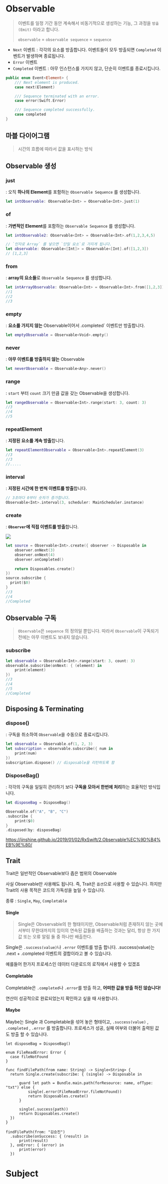 # Observable

> 이벤트를 일정 기간 동안 계속해서 비동기적으로 생성하는 기능, 그 과정을 `방출(Emit)` 이라고 합니다.
>
> `observable` = `observable sequence` = `sequence`

* `Next` 이벤트 : 각각의 요소를 방출합니다. 이벤트들이 모두 방출되면 `Completed` 이벤트가 발생하며 종료됩니다.
* `Error` 이벤트 
* `Completed` 이벤트 : 아무 인스턴스를 가지지 않고, 단순히 이벤트를 종료시킵니다.

```swift
public enum Event<Element> {
    /// Next element is produced.
    case next(Element)

    /// Sequence terminated with an error.
    case error(Swift.Error)

    /// Sequence completed successfully.
    case completed
}
```



## 마블 다이어그램 

> 시간의 흐름에 따라서 값을 표시하는 방식



## Observable 생성

### just

: 오직 **하나의 Element**를 포함하는 `Observable Sequence` 를 생성합니다.

```swift
let intObservable: Observable<Int> = Observable<Int>.just(1)
```



### of

: **가변적인 Element**를 포함하는 `Observable Sequence` 를 생성합니다.

````swift
let intObservable2: Observable<Int> = Observable<Int>.of(1,2,3,4,5)

// `인자로 Array` 를 넣으면 `단일 요소`로 가지게 됩니다. 
let observable: Observable<[Int]> = Observable<[Int].of([1,2,3])
// [1,2,3]
````



### from

: **array의 요소들**로 `Observable Sequence` 를 생성합니다. 

```swift
let intArrayObservable: Observable<Int> = Observable<Int>.from([1,2,3])
//1
//2
//3
```







### empty

: **요소를 가지지 않는** Observable이어서 .completed` 이벤트만 방출합니다.

```swift
let emptyObservable = Observable<Void>.empty()
```



### never

: **아무 이벤트를 방출하지 않는** Observable

```swift
let neverObservable = Observable<Any>.never()
```



### range

: `start` 부터 `count` 크기 만큼 값을 갖는 Observable을 생성합니다.

```swift
let rangeObservable = Observable<Int>.range(start: 3, count: 3)
//3
//4
//5
```



### repeatElement

: **지정된 요소를 계속 방출**합니다.

```swift
let repeatElementObservable = Observable<Int>.repeatElement(3)
//3
//3
//.....
```



### interval

: **지정된 시간에 한 번씩 이벤트를 방출**합니다.

```swift
// 3초마다 0부터 숫자가 증가합니다.
Observable<Int>.interval(3, scheduler: MainScheduler.instance)
```



### create

:  **`Observer`에 직접 이벤트를 방출**합니다.

![](http://reactivex.io/documentation/operators/images/create.c.png)

```swift
let source = Observable<Int>.create({ observer -> Disposable in 
	observer.onNext(3)
	observer.onNext(4)
	observer.onCompleted()
	
	return Disposables.create()
})
source.subscribe {
  print($0)
}
//3
//4
//Completed
```



## Observable 구독

> `Observable`은 `sequence` 의 정의일 뿐입니다. 따라서 `Observable`이 구독되기 전에는 아무 이벤트도 보내지 않습니다. 

### subscribe

```swift
let observable = Observable<Int>.range(start: 3, count: 3)
observable.subscribe(onNext: { (element) in 
	print(element)
})
//3
//4
//5
//Completed
```



## Disposing & Terminating

### dispose()

: 구독을 취소하여 `Observable`을 수동으로 종료시킵니다.

```swift
let observable = Observable.of(1, 2, 3)
let subscription = observable.subscribe({ num in 
	print(num)
})
subscription.dispose() // disposable을 리턴하도록 함
```



### DisposeBag()

: 각각의 구독을 일일히 관리하기 보다 **구독을 모아서 한번에 처리**하는 효율적인 방식입니다.

```swift
let disposeBag = DisposeBag()

Observable.of("A", "B", "C")
.subscribe {
	print($0)
}
.disposed(by: disposeBag)
```

https://jinshine.github.io/2019/01/02/RxSwift/2.Observable%EC%9D%B4%EB%9E%80/







## Trait

Trait은 일반적인 Observable보다 좁은 범위의 Observable

사실 Observable만 사용해도 됩니다. 즉, Trait은 `옵션`으로 사용할 수 있습니다.
하지만 Trait의 사용 목적은 코드의 가독성을 높일 수 있습니다.

종류 : `Single`, `May`, `Completable`

#### Single

> Single은 Obvservable의 한 형태이지만, Observable처럼 존재하지 않는 곳에서부터 무한대까지의 임이의 연속된 값들을 배출하는 것과는 달리, 항상 한 가지 값 또는 오류 알림 둘 중 하나만 배출한다.

Single은 `.success(value)`나 `.error` 이벤트를 방출 합니다.
.success(value)는 .next + .completed 이벤트의 결합이라고 볼 수 있습니다.

예를들어 한가지 프로세스인 데이터 다운로드의 로직에서 사용할 수 있겠죠

#### Completable

Completable은 `.completed`나 `.error`를 방출 하고, **어떠한 값을 방출 하진 않습니다!**

연산이 성공적으로 완료되었는지 확인하고 싶을 때 사용합니다.

#### Maybe

Maybe는 Single 과 Completable을 섞어 놓은 형태이고,
`.success(value)` , `.completed` , `.error` 를 방출합니다.
프로세스가 성공, 실패 여부와 더불어 출력된 값도 방출 할 수 있습니다.

```
let disposeBag = DisposeBag()
    
enum FileReadError: Error {
  case fileNotFound
}
    
func findFilePath(from name: String) -> Single<String> {
  return Single.create(subscribe: { (single) -> Disposable in
      
      guard let path = Bundle.main.path(forResource: name, ofType: "txt") else {
          single(.error(FileReadError.fileNotFound))
          return Disposables.create()
      }
      
      single(.success(path))
      return Disposables.create()
  })
}

findFilePath(from: "김승진")
  .subscribe(onSuccess: { (result) in
      print(result)
  }, onError: { (error) in
      print(error)
  })
```



































# Subject

